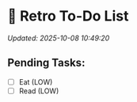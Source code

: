 # 📝 Retro To-Do List
_Updated: 2025-10-08 10:49:20_

## Pending Tasks:

- [ ] Eat (LOW)
- [ ] Read (LOW)

